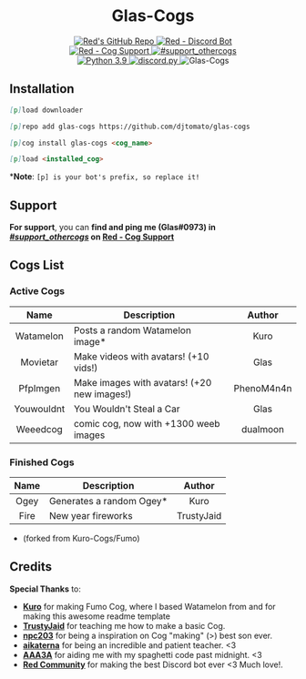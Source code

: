 <h1 align="center">Glas-Cogs</h1>

<div align="center">
  <a href="https://github.com/Cog-Creators/Red-DiscordBot">
    <img src="https://img.shields.io/badge/Red--DiscordBot-v3.5.2-cb533f?style=for-the-badge&logo=github&link=https://github.com/Cog-Creators/Red-DiscordBot" alt="Red's GitHub Repo">
  </a>
  <a href="https://discord.gg/red">
    <img src="https://img.shields.io/badge/Red%20--%20Discord%20Bot-Join-cb533f?style=for-the-badge&logo=discord&link=https://discord.gg/red" alt="Red - Discord Bot">
  </a>
  <br>
  <a href="https://discord.gg/GET4DVk">
    <img src="https://img.shields.io/badge/Red%20--%20Cog%20Support-Join-cb533f?style=for-the-badge&logo=discord&link=https://discord.gg/GET4DVk" alt="Red - Cog Support">
  </a>
  <a href="https://discord.com/channels/240154543684321280/240212783503900673">
    <img src="https://img.shields.io/badge/%23support__othercogs-Go%20To%20Channel-cb533f?style=for-the-badge&logo=discord&link=https://discord.com/channels/240154543684321280/240212783503900673" alt="#support_othercogs">
  </a>
  <br>
  <a href="https://www.python.org">
    <img src="https://img.shields.io/badge/python-v3.11.0-blue?style=for-the-badge&logo=python" alt="Python 3.9">
  </a>
  <a href="https://github.com/Rapptz/discord.py">
    <img src="https://img.shields.io/badge/discord.py-v2.2.3-blue?style=for-the-badge&logo=github" alt="discord.py">
  </a>
  <img src="https://i.imgur.com/58WLcni.png" alt="Glas-Cogs"> <!--width=827 height=323-->
</div>

## Installation
<!-- So you can copy and paste it one by one :D -->
```md
[p]load downloader
```
```md
[p]repo add glas-cogs https://github.com/djtomato/glas-cogs
```
```md
[p]cog install glas-cogs <cog_name>
```
```md
[p]load <installed_cog>
```
***Note**: `[p] is your bot's prefix, so replace it!`

## Support
**For support**, you can **find and ping me (Glas#0973) in [*#support_othercogs*](https://discord.com/channels/240154543684321280/240212783503900673) on [Red - Cog Support](https://discord.gg/GET4DVk)**

## Cogs List

### Active Cogs
|     Name     |                       Description                        |            Author            |
|:------------:|----------------------------------------------------------|:----------------------------:|
|  Watamelon   | Posts a random Watamelon image*  |            Kuro             |
|  Movietar        | Make videos with avatars! (+10 vids!)|            Glas       |
|  PfpImgen        | Make images with avatars! (+20 new images!)                                       |            PhenoM4n4n       |
|  Youwouldnt        | You Wouldn't Steal a Car                                      |            Glas       |
|  Weeedcog        | comic cog, now with +1300 weeb images                                  |            dualmoon       |

### Finished Cogs
|     Name     |                       Description                        |            Author            |
|:------------:|----------------------------------------------------------|:----------------------------:|
|  Ogey   | Generates a random Ogey* |            Kuro             |
|  Fire        | New year fireworks                                        |            TrustyJaid       |


* (forked from Kuro-Cogs/Fumo)
## Credits
**Special Thanks** to:
- [**Kuro**](https://github.com/Kuro-Rui/Kuro-Cogs) for making Fumo Cog, where I based Watamelon from and for making this awesome readme template
- [**TrustyJaid**](https://github.com/TrustyJAID/Trusty-cogs/) for teaching me how to make a basic Cog.
- [**npc203**](https://github.com/npc203/npc-cogs) for being a inspiration on Cog "making" (>) best son ever.
- [**aikaterna**](https://github.com/aikaterna/aikaterna-cogs) for being an incredible and patient teacher. <3
- [**AAA3A**](https://github.com/AAA3A-AAA3A/AAA3A-cogs) for aiding me with my spaghetti code past midnight. <3
- **[Red Community](https://discord.gg/red)** for making the best Discord bot ever <3 Much love!.

